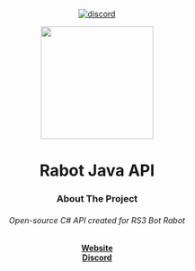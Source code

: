 <!-- Jump to top ID, Center readme -->
<div id="top"></div>
<div align="center">
<!-- Social buttons -->

[![discord](https://img.shields.io/badge/Discord-7289DA?style=for-the-badge&logo=discord&logoColor=white)](https://discord.gg/kEP3zx8h)
<br>

 


<!-- PROJECT LOGO -->
  <img src="https://i.imgur.com/J6l3AXj.png" width="200">
 
   
<!-- PROJECT Name -->
# Rabot Java API
 
<!-- ABOUT THE PROJECT -->
### About The Project
###### Open-source C# API created for RS3 Bot Rabot </a>
<a href="http://www.rabot.dev/"><strong> Website</strong>
<br>
<a href="https://discord.gg/kEP3zx8h"><strong> Discord</strong>

<!-- Jump to top button -->
</div>
